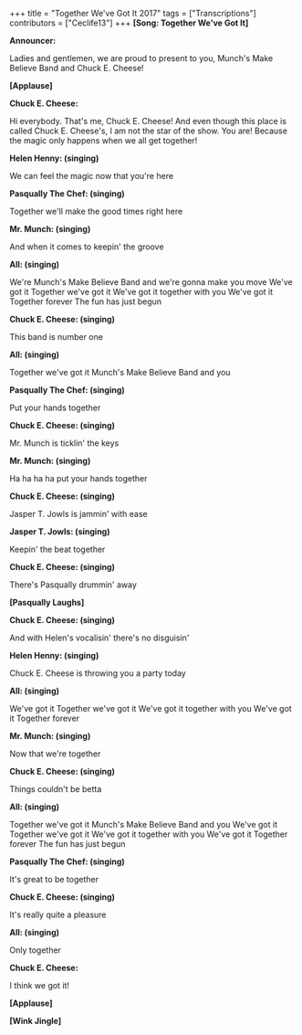 +++
title = "Together We've Got It 2017"
tags = ["Transcriptions"]
contributors = ["Ceclife13"]
+++
**[Song: Together We've Got It]**


**Announcer:**

Ladies and gentlemen, we are proud to present to you, Munch's Make Believe Band and Chuck E. Cheese!

**[Applause]**


**Chuck E. Cheese:**

Hi everybody. That's me, Chuck E. Cheese! And even though this place is called Chuck E. Cheese's, I am not the star of the show. You are! Because the magic only happens when we all get together!

**Helen Henny: (singing)**

We can feel the magic now that you're here

**Pasqually The Chef: (singing)**

Together we'll make the good times right here

**Mr. Munch: (singing)**

And when it comes to keepin' the groove

**All: (singing)**

We're Munch's Make Believe Band and we're gonna make you move
We've got it
Together we've got it
We've got it together with you
We've got it
Together forever
The fun has just begun

**Chuck E. Cheese: (singing)**

This band is number one

**All: (singing)**

Together we've got it Munch's Make Believe Band and you

**Pasqually The Chef: (singing)**

Put your hands together

**Chuck E. Cheese: (singing)**

Mr. Munch is ticklin' the keys

**Mr. Munch: (singing)**

Ha ha ha ha put your hands together

**Chuck E. Cheese: (singing)**

Jasper T. Jowls is jammin' with ease

**Jasper T. Jowls: (singing)**

Keepin' the beat together

**Chuck E. Cheese: (singing)**

There's Pasqually drummin' away

**[Pasqually Laughs]**


**Chuck E. Cheese: (singing)**

And with Helen's vocalisin' there's no disguisin'

**Helen Henny: (singing)**

Chuck E. Cheese is throwing you a party today

**All: (singing)**

We've got it
Together we've got it
We've got it together with you
We've got it
Together forever

**Mr. Munch: (singing)**

Now that we're together

**Chuck E. Cheese: (singing)**

Things couldn't be betta

**All: (singing)**

Together we've got it Munch's Make Believe Band and you
We've got it
Together we've got it
We've got it together with you
We've got it
Together forever
The fun has just begun

**Pasqually The Chef: (singing)**

It's great to be together

**Chuck E. Cheese: (singing)**

It's really quite a pleasure

**All: (singing)**

Only together

**Chuck E. Cheese:**

I think we got it!

**[Applause]**


**[Wink Jingle]**

